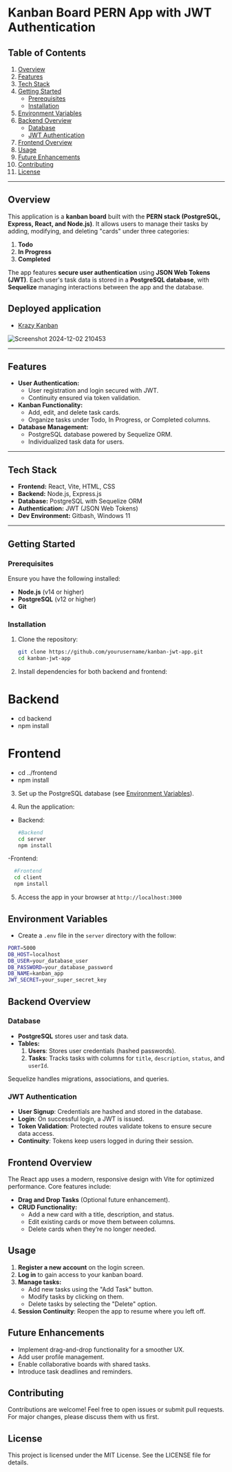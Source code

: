 # Kanban Board PERN App with JWT Authentication

## Table of Contents

1. [Overview](#overview)
2. [Features](#features)
3. [Tech Stack](#tech-stack)
4. [Getting Started](#getting-started)
   - [Prerequisites](#prerequisites)
   - [Installation](#installation)
5. [Environment Variables](#environment-variables)
6. [Backend Overview](#backend-overview)
   - [Database](#database)
   - [JWT Authentication](#jwt-authentication)
7. [Frontend Overview](#frontend-overview)
8. [Usage](#usage)
9. [Future Enhancements](#future-enhancements)
10. [Contributing](#contributing)
11. [License](#license)

---

## Overview

This application is a **kanban board** built with the **PERN stack (PostgreSQL, Express, React, and Node.js)**. It allows users to manage their tasks by adding, modifying, and deleting "cards" under three categories: 
1. **Todo**
2. **In Progress**
3. **Completed**

The app features **secure user authentication** using **JSON Web Tokens (JWT)**. Each user's task data is stored in a **PostgreSQL database**, with **Sequelize** managing interactions between the app and the database.

## Deployed application
- [Krazy Kanban](https://kanban-user-authentication.onrender.com/)

![Screenshot 2024-12-02 210453](https://github.com/user-attachments/assets/900157ea-4850-4599-b9e7-f969ee3aafdc)

---

## Features

- **User Authentication:**
  - User registration and login secured with JWT.
  - Continuity ensured via token validation.
- **Kanban Functionality:**
  - Add, edit, and delete task cards.
  - Organize tasks under Todo, In Progress, or Completed columns.
- **Database Management:**
  - PostgreSQL database powered by Sequelize ORM.
  - Individualized task data for users.

---

## Tech Stack

- **Frontend:** React, Vite, HTML, CSS
- **Backend:** Node.js, Express.js
- **Database:** PostgreSQL with Sequelize ORM
- **Authentication:** JWT (JSON Web Tokens)
- **Dev Environment:** Gitbash, Windows 11

---

## Getting Started

### Prerequisites

Ensure you have the following installed:
- **Node.js** (v14 or higher)
- **PostgreSQL** (v12 or higher)
- **Git**

### Installation

1. Clone the repository:
   ```bash
   git clone https://github.com/yourusername/kanban-jwt-app.git
   cd kanban-jwt-app

2. Install dependencies for both backend and frontend:

# Backend
- cd backend
- npm install

# Frontend
- cd ../frontend
- npm install

3. Set up the PostgreSQL database (see [Environment Variables](#environment-variables)).

4. Run the application:
- Backend:
  ```bash
  #Backend
  cd server
  npm install
  
-Frontend:
```bash
  #Frontend
  cd client
  npm install
```
5. Access the app in your browser at ```http://localhost:3000```

## Environment Variables
- Create a ```.env``` file in the ```server``` directory with the follow:
```bash
PORT=5000
DB_HOST=localhost
DB_USER=your_database_user
DB_PASSWORD=your_database_password
DB_NAME=kanban_app
JWT_SECRET=your_super_secret_key
```
## Backend Overview

### Database
- **PostgreSQL** stores user and task data.
- **Tables:**
  1. **Users**: Stores user credentials (hashed passwords).
  2. **Tasks**: Tracks tasks with columns for `title`, `description`, `status`, and `userId`.

Sequelize handles migrations, associations, and queries.

### JWT Authentication
- **User Signup**: Credentials are hashed and stored in the database.
- **Login**: On successful login, a JWT is issued.
- **Token Validation**: Protected routes validate tokens to ensure secure data access.
- **Continuity**: Tokens keep users logged in during their session.

## Frontend Overview

The React app uses a modern, responsive design with Vite for optimized performance. Core features include:

- **Drag and Drop Tasks** (Optional future enhancement).
- **CRUD Functionality:**
  - Add a new card with a title, description, and status.
  - Edit existing cards or move them between columns.
  - Delete cards when they’re no longer needed.

## Usage

1. **Register a new account** on the login screen.
2. **Log in** to gain access to your kanban board.
3. **Manage tasks:**
   - Add new tasks using the "Add Task" button.
   - Modify tasks by clicking on them.
   - Delete tasks by selecting the "Delete" option.
4. **Session Continuity**: Reopen the app to resume where you left off.

## Future Enhancements

- Implement drag-and-drop functionality for a smoother UX.
- Add user profile management.
- Enable collaborative boards with shared tasks.
- Introduce task deadlines and reminders.

## Contributing

Contributions are welcome! Feel free to open issues or submit pull requests. For major changes, please discuss them with us first.

## License

This project is licensed under the MIT License. See the LICENSE file for details.


